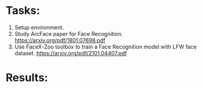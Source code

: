 # Tasks:
1. Setup environment.
2. Study ArcFace paper for Face Recognition. https://arxiv.org/pdf/1801.07698.pdf
3. Use FaceX-Zoo toolbox to train a Face Recognition model with LFW face dataset. https://arxiv.org/pdf/2101.04407.pdf
# Results: